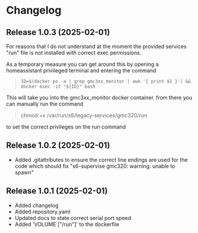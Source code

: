 # Changelog

## Release 1.0.3 (2025-02-01)

For reasons that I do not understand at the moment the provided services "run" file is not installed with correct exec permissions.

As a temporary measure you can get around this by opening a homeassistant privileged terminal and entering the command

>``ID=$(docker ps -a | grep gmc3xx_monitor | awk '{ print $1 }') && docker exec -it "${ID}" bash``

This will take you into the gmc3xx_monitor docker container. from there you can manually run the command
 
>
>chmod +x /var/run/s6/legacy-services/gmc320/run
>
>
to set the correct privileges on the run command

## Release 1.0.2 (2025-02-01)
- Added .gitattributes to ensure the correct line endings are used for the code which should fix "s6-supervise gmc320: warning: unable to spawn"

## Release 1.0.1 (2025-02-01)
- Added changelog
- Added repository.yaml
- Updated docs to state correct serial port speed
- Added 'VOLUME ["/run"]' to the dockerfile

